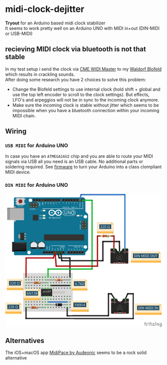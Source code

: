 # midi-clock-dejitter
**Tryout** for an Arduino based midi clock stabilizer  
It seems to work pretty well on an Arduino UNO with MIDI in+out (DIN-MIDI or USB-MIDI)

## recieving MIDI clock via bluetooth is not that stable

In my test setup i send the clock via [CME WIDI Master](https://www.cme-pro.com/widi-master/) to my [Waldorf Blofeld](https://waldorfmusic.com/en/blofeld-overview) which results in crackling sounds.  
After doing some research you have 2 choices to solve this problem:  

- Change the Blofeld settings to use internal clock (hold shift + global and use the top left encoder to scroll to the clock settings). But effects, LFO's and arpeggios will not be in sync to the incoming clock anymore.
- Make sure the incoming clock is stable without jitter which seems to be impossible when you have a bluetooth connection within your incoming MIDI chain.

## Wiring
### `USB MIDI` for Arduino UNO
In case you have an `ATMEGA16U2` chip and you are able to route your MIDI signals via USB all you need is an USB cable. No additional parts or soldering required. See [firmware](https://github.com/othmar52/midi-clock-dejitter/tree/main/firmware) to turn your Arduino into a class clompliant MIDI device.

### `DIN MIDI` for Arduino UNO
![DIN MIDI for Arduino UNO](https://raw.githubusercontent.com/othmar52/midi-clock-dejitter/main/media/din-midi-in-out.png)

## Alternatives
The iOS+macOS app [MidiPace by Audeonic](https://audeonic.com/midipace/) seems to be a rock solid alternative
